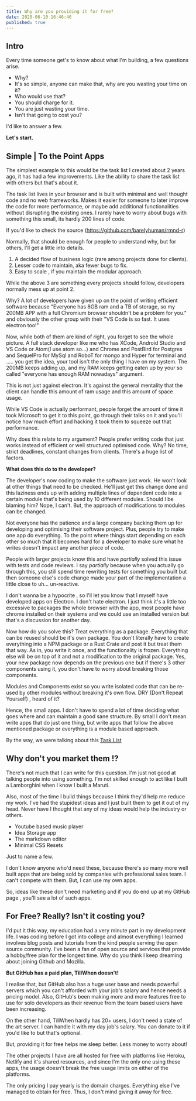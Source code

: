 ```yaml
---
title: Why are you providing it for free?
date: 2020-06-10 16:46:46
published: true
---
```


## Intro

Every time someone get's to know about what I'm building, a few questions arise.

- Why?
- It's so simple, anyone can make that, why are you wasting your time on it?
- Who would use that?
- You should charge for it.
- You are just wasting your time.
- Isn't that going to cost you?

I'd like to answer a few.

**Let's start.**

## Simple | To the Point Apps

The simplest example to this would be the task list I created about 2 years ago, it has had a few improvements. Like the ability to share the task
list with others but that's about it.

The task list lives in your browser and is built with minimal and well thought code and no web frameworks. Makes it easier for someone to later
improve the code for more performance, or maybe add additional functionalities without disrupting the existing ones. I rarely have to worry about bugs
with something this small, its hardly 200 lines of code.

If you'd like to check the source (https://github.com/barelyhuman/rmnd-r)

Normally, that should be enough for people to understand why, but for others, I'll get a little into details.

1. A decided flow of business logic (rare among projects done for clients).
2. Lesser code to maintain, aka fewer bugs to fix.
3. Easy to scale , if you maintain the modular approach.

While the above 3 are something every projects should follow, developers normally mess up at point 2.

Why? A lot of developers have given up on the point of writing efficient software because "Everyone has 8GB ram and a TB of storage, so my 200MB APP
with a full Chromium browser shouldn't be a problem for you." and obviously the other group with their "VS Code is so fast. It uses electron too!"

Now, while both of them are kind of right, you forget to see the whole picture. A full stack developer like me who has XCode, Android Studio and VS
Code or Atom(I use atom so...) and Chrome and PostBird for Postgres and SequelPro for MySql and RoboT for mongo and Hyper for terminal and ..... you
get the idea, your tool isn't the only thing I have on my system. The 200MB keeps adding up, and my RAM keeps getting eaten up by your so called
"everyone has enough RAM nowadays" argument.

This is not just against electron. It's against the general mentality that the client can handle this amount of ram usage and this amount of space
usage.

While VS Code is actually performant, people forget the amount of time it took Microsoft to get it to this point, go through their talks on it and
you'll notice how much effort and hacking it took them to squeeze out that performance.

Why does this relate to my argument? People prefer writing code that just works instead of efficient or well structured optimised code. Why? No time,
strict deadlines, constant changes from clients. There's a huge list of factors.

**What does this do to the developer?**

The developer's now coding to make the software just work. He won't look at other things that need to be checked. He'll just get this change done and
this laziness ends up with adding multiple lines of dependent code into a certain module that's being used by 10 different modules. Should I be
blaming him? Nope, I can't. But, the approach of modifications to modules can be changed.

Not everyone has the patience and a large company backing them up for developing and optimising their software project. Plus, people try to make one
app do everything. To the point where things start depending on each other so much that it becomes hard for a developer to make sure what he writes
doesn't impact any another piece of code.

People with larger projects know this and have _partially_ solved this issue with tests and code reviews. I say _partially_ because when you actually
go through this, you still spend time rewriting tests for something you built but then someone else's code change made your part of the implementation
a little close to uh... un-reactive.

I don't wanna be a hypocrite , so I'll let you know that I myself have developed apps on Electron. I don't hate electron. I just think it's a little
too excessive to packages the whole browser with the app, most people have chrome installed on their systems and we could use an installed version but
that's a discussion for another day.

Now how do you solve this? Treat everything as a package. Everything that can be reused should be it's own package. You don't literally have to create
everything into a NPM package or a Rust Crate and post it but treat them that way. As in, you write it once, and the functionality is frozen.
Everything else will be on top of it and not a modification to the original package. Yes, your new package now depends on the previous one but if
there's 3 other components using it, you don't have to worry about breaking those components.

Modules and Components exist so you write isolated code that can be re-used by other modules without breaking it's own flow. DRY (Don't Repeat
Yourself) , heard of it?

Hence, the small apps. I don't have to spend a lot of time deciding what goes where and can maintain a good sane structure. By small I don't mean
write apps that do just one thing, but write apps that follow the above mentioned package or everything is a module based approach.

By the way, we were talking about this [Task List](https://rmnd-r.siddharthgelera.com/)

## Why don't you market them !?

There's not much that I can write for this question. I'm just not good at talking people into using something. I'm not skilled enough to act like I
built a Lamborghini when I know I built a Maruti.

Also, most of the time I build things because I think they'd help me reduce my work. I've had the stupidest ideas and I just built them to get it out
of my head. Never have I thought that any of my ideas would help the industry or others.

- Youtube based music player
- Idea Storage app
- The markdown editor
- Minimal CSS Resets

Just to name a few.

I don't know anyone who'd need these, because there's so many more well built apps that are being sold by companies with professional sales team. I
can't compete with them. But, I can use my own apps.

So, ideas like these don't need marketing and if you do end up at my GitHub page , you'll see a lot of such apps.

## For Free? Really? Isn't it costing you?

I'd put it this way, my education had a very minute part in my development life. I was coding before I got into college and almost everything I
learned involves blog posts and tutorials from the kind people serving the open source community. I've been a fan of open source and services that
provide a hobby/free plan for the longest time. Why do you think I keep dreaming about joining Github and Mozilla.

**But GitHub has a paid plan, TillWhen doesn't!**

I realise that, but GitHub also has a huge user base and needs powerful servers which you can't afforded with your job's salary and hence needs a
pricing model. Also, GitHub's been making more and more features free to use for solo developers as their revenue from the team based users have been
increasing.

On the other hand, TillWhen hardly has 20+ users, I don't need a state of the art server. I can handle it with my day job's salary. You can donate to
it if you'd like to but that's optional.

But, providing it for free helps me sleep better. Less money to worry about!

The other projects I have are all hosted for free with platforms like Heroku, Netlify and it's shared resources, and since I'm the only one using
these apps, the usage doesn't break the free usage limits on either of the platforms.

The only pricing I pay yearly is the domain charges. Everything else I've managed to obtain for free. Thus, I don't mind giving it away for free.
